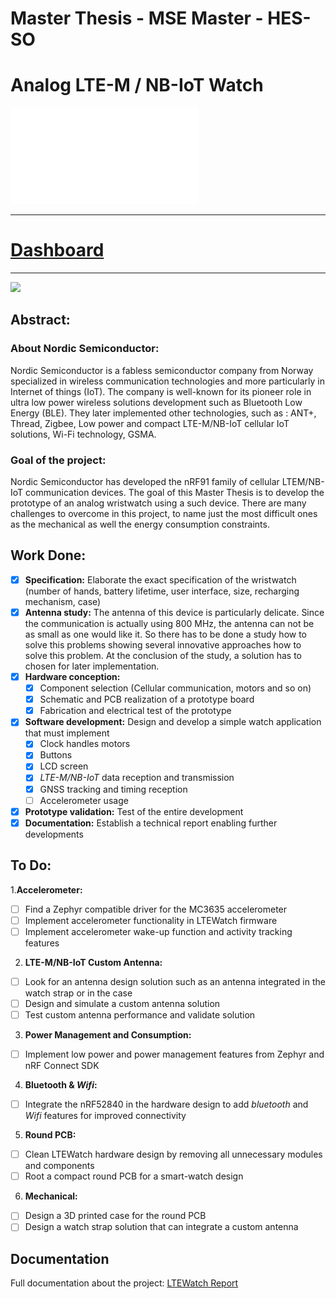 
# **Master Thesis - MSE Master - HES-SO**
# Analog LTE-M / NB-IoT Watch

![Logo](/1_Document/4_Logo/LTEWatch_Logo_White_Small.png)

--------------------------
# [Dashboard](https://tb.ecs.hevs.ch/dashboard/4d6aa6b0-9701-11ed-8466-731d9ee1dd28?publicId=4bb1eaf0-ab74-11ec-aeec-99b485820668)
--------------------------

![](1_Document/2_Report/Include/Figure/LTEWatch_img/ltewatch_img_2.png)

## Abstract:
### About Nordic Semiconductor:
  Nordic Semiconductor is a fabless semiconductor company from Norway specialized in wireless communication technologies and more particularly in Internet of things (IoT). The company is well-known for its pioneer role in ultra low power wireless solutions development such as Bluetooth Low Energy (BLE). They later implemented other technologies, such as : ANT+, Thread, Zigbee, Low power and compact LTE-M/NB-IoT cellular IoT solutions, Wi-Fi technology, GSMA.

### Goal of the project:
  Nordic Semiconductor has developed the nRF91 family of cellular LTEM/NB-IoT communication devices. The goal of this Master Thesis is to develop the prototype of an analog wristwatch using a such device. There are many challenges to overcome in this project, to name just the most difficult ones as the mechanical as well the energy consumption constraints.

## Work Done:
- [x] **Specification:** Elaborate the exact specification of the wristwatch (number of hands, battery lifetime, user interface, size, recharging mechanism, case)
- [x] **Antenna study:** The antenna of this device is particularly delicate. Since the communication is actually using 800 MHz, the antenna can not be as small as one would like it. So there has to be done a study how to solve this problems showing several innovative approaches how to solve this problem. At the conclusion of the study, a solution has to chosen for later implementation.
- [x] **Hardware conception:**
  - [x] Component selection (Cellular communication, motors and so on)
  - [x] Schematic and PCB realization of a prototype board 
  - [x] Fabrication and electrical test of the prototype
- [x] **Software development:** Design and develop a simple watch application that must implement
  - [x] Clock handles motors
  - [x] Buttons
  - [x] LCD screen
  - [x] *LTE-M/NB-IoT* data reception and transmission
  - [x] GNSS tracking and timing reception
  - [ ] Accelerometer usage
- [x] **Prototype validation:** Test of the entire development
- [x] **Documentation:** Establish a technical report enabling further developments

## To Do:
1.**Accelerometer:**
- [ ] Find a Zephyr compatible driver for the MC3635 accelerometer
- [ ] Implement accelerometer functionality in LTEWatch firmware
- [ ] Implement accelerometer wake-up function and activity tracking features
2. **LTE-M/NB-IoT Custom Antenna:**
- [ ] Look for an antenna design solution such as an antenna integrated in the watch strap or in the case
- [ ] Design and simulate a custom antenna solution
- [ ] Test custom antenna performance and validate solution
3. **Power Management and Consumption:**
- [ ] Implement low power and power management features from Zephyr and nRF Connect SDK
4. **Bluetooth & *Wifi*:**
- [ ] Integrate the nRF52840 in the hardware design to add *bluetooth* and *Wifi* features for improved connectivity
5. **Round PCB:**
- [ ] Clean LTEWatch hardware design by removing all unnecessary modules and components
- [ ] Root a compact round PCB for a smart-watch design
6. **Mechanical:**
- [ ] Design a 3D printed case for the round PCB
- [ ] Design a watch strap solution that can integrate a custom antenna

## Documentation

Full documentation about the project: [LTEWatch Report](1_Document/Traiber_MSE_TM_SA22.pdf)
